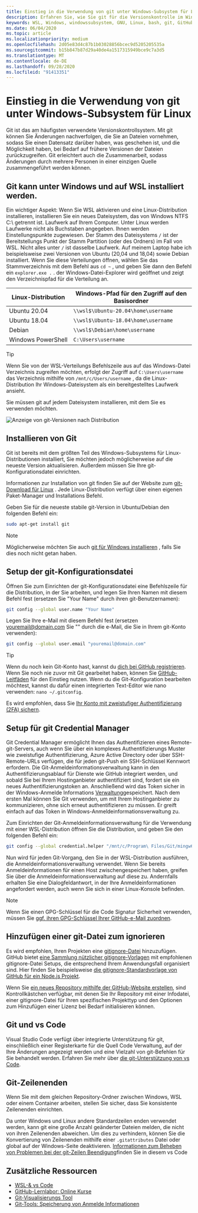 ```yaml
---
title: Einstieg in die Verwendung von git unter Windows-Subsystem für Linux
description: Erfahren Sie, wie Sie git für die Versionskontrolle im Windows-Subsystem für Linux einrichten.
keywords: WSL, Windows, windowssubsystem, GNU, Linux, bash, git, GitHub, Versionskontrolle
ms.date: 06/04/2020
ms.topic: article
ms.localizationpriority: medium
ms.openlocfilehash: 2d05e83d4c87b1b03028856bcec9d5205205535a
ms.sourcegitcommit: b15b847b87d29a40de4a1517315949bce9c7a3d5
ms.translationtype: MT
ms.contentlocale: de-DE
ms.lasthandoff: 09/28/2020
ms.locfileid: "91413351"
---
```

# <a name="get-started-using-git-on-windows-subsystem-for-linux"></a>Einstieg in die Verwendung von git unter Windows-Subsystem für Linux

Git ist das am häufigsten verwendete Versionskontrollsystem. Mit git können Sie Änderungen nachverfolgen, die Sie an Dateien vornehmen, sodass Sie einen Datensatz darüber haben, was geschehen ist, und die Möglichkeit haben, bei Bedarf auf frühere Versionen der Dateien zurückzugreifen. Git erleichtert auch die Zusammenarbeit, sodass Änderungen durch mehrere Personen in einer einzigen Quelle zusammengeführt werden können.

## <a name="git-can-be-installed-on-windows-and-on-wsl"></a>Git kann unter Windows und auf WSL installiert werden.

Ein wichtiger Aspekt: Wenn Sie WSL aktivieren und eine Linux-Distribution installieren, installieren Sie ein neues Dateisystem, das von Windows NTFS C:\ getrennt ist. Laufwerk auf Ihrem Computer. Unter Linux werden Laufwerke nicht als Buchstaben angegeben. Ihnen werden Einstellungspunkte zugewiesen. Der Stamm des Dateisystems `/` ist der Bereitstellungs Punkt der Stamm Partition (oder des Ordners) im Fall von WSL. Nicht alles unter `/` ist dasselbe Laufwerk. Auf meinem Laptop habe ich beispielsweise zwei Versionen von Ubuntu (20,04 und 18,04) sowie Debian installiert. Wenn Sie diese Verteilungen öffnen, wählen Sie das Stammverzeichnis mit dem Befehl aus `cd ~` , und geben Sie dann den Befehl ein `explorer.exe .` . der Windows-Datei-Explorer wird geöffnet und zeigt den Verzeichnispfad für die Verteilung an.

| Linux-Distribution | Windows-Pfad für den Zugriff auf den Basisordner |
| ----------- | ----------- |
| Ubuntu 20.04 | `\\wsl$\Ubuntu-20.04\home\username` |
| Ubuntu 18.04 | `\\wsl$\Ubuntu-18.04\home\username` |
| Debian | `\\wsl$\Debian\home\username` |
| Windows PowerShell | `C:\Users\username` |

> [!TIP]
> Wenn Sie von der WSL-Verteilungs Befehlszeile aus auf das Windows-Datei Verzeichnis zugreifen möchten, erfolgt der Zugriff auf `C:\Users\username` das Verzeichnis mithilfe von `/mnt/c/Users/username` , da die Linux-Distribution Ihr Windows-Dateisystem als ein bereitgestelltes Laufwerk ansieht.

Sie müssen git auf jedem Dateisystem installieren, mit dem Sie es verwenden möchten.

![Anzeige von git-Versionen nach Distribution](../media/git-versions.gif)

## <a name="installing-git"></a>Installieren von Git

Git ist bereits mit dem größten Teil des Windows-Subsystems für Linux-Distributionen installiert, Sie möchten jedoch möglicherweise auf die neueste Version aktualisieren. Außerdem müssen Sie Ihre git-Konfigurationsdatei einrichten.

Informationen zur Installation von git finden Sie auf der Website zum [git-Download für Linux](https://git-scm.com/download/linux) . Jede Linux-Distribution verfügt über einen eigenen Paket-Manager und Installations Befehl.

Geben Sie für die neueste stabile git-Version in Ubuntu/Debian den folgenden Befehl ein:

```bash
sudo apt-get install git
```

> [!NOTE]
> Möglicherweise möchten Sie auch [git für Windows installieren](https://git-scm.com/download/win) , falls Sie dies noch nicht getan haben.

## <a name="git-config-file-setup"></a>Setup der git-Konfigurationsdatei

Öffnen Sie zum Einrichten der git-Konfigurationsdatei eine Befehlszeile für die Distribution, in der Sie arbeiten, und legen Sie Ihren Namen mit diesem Befehl fest (ersetzen Sie "Your Name" durch ihren git-Benutzernamen):

```bash
git config --global user.name "Your Name"
```

Legen Sie Ihre e-Mail mit diesem Befehl fest (ersetzen youremail@domain.com Sie "" durch die e-Mail, die Sie in Ihrem git-Konto verwenden):

```bash
git config --global user.email "youremail@domain.com"
```

> [!TIP]
> Wenn du noch kein Git-Konto hast, kannst du [dich bei GitHub registrieren](https://github.com/join). Wenn Sie noch nie zuvor mit Git gearbeitet haben, können Sie [GitHub-Leitfäden](https://guides.github.com/) für den Einstieg nutzen. Wenn du die Git-Konfiguration bearbeiten möchtest, kannst du dafür einen integrierten Text-Editor wie nano verwenden: `nano ~/.gitconfig`.

Es wird empfohlen, dass Sie [Ihr Konto mit zweistufiger Authentifizierung (2FA) sichern](https://help.github.com/en/github/authenticating-to-github/securing-your-account-with-two-factor-authentication-2fa).

## <a name="git-credential-manager-setup"></a>Setup für git Credential Manager

Git Credential Manager ermöglicht Ihnen das Authentifizieren eines Remote-git-Servers, auch wenn Sie über ein komplexes Authentifizierungs Muster wie zweistufige Authentifizierung, Azure Active Directory oder über SSH-Remote-URLs verfügen, die für jeden git-Push ein SSH-Schlüssel Kennwort erfordern. Die Git-Anmeldeinformationsverwaltung kann in den Authentifizierungsablauf für Dienste wie GitHub integriert werden, und sobald Sie bei Ihrem Hostinganbieter authentifiziert sind, fordert sie ein neues Authentifizierungstoken an. Anschließend wird das Token sicher in der Windows-Anmelde Informations [Verwaltung](https://support.microsoft.com/help/4026814/windows-accessing-credential-manager)gespeichert. Nach dem ersten Mal können Sie Git verwenden, um mit Ihrem Hostinganbieter zu kommunizieren, ohne sich erneut authentifizieren zu müssen. Er greift einfach auf das Token in Windows-Anmeldeinformationsverwaltung zu.

Zum Einrichten der Git-Anmeldeinformationsverwaltung für die Verwendung mit einer WSL-Distribution öffnen Sie die Distribution, und geben Sie den folgenden Befehl ein:

```Bash
git config --global credential.helper "/mnt/c/Program\ Files/Git/mingw64/libexec/git-core/git-credential-manager.exe"
```

Nun wird für jeden Git-Vorgang, den Sie in der WSL-Distribution ausführen, die Anmeldeinformationsverwaltung verwendet. Wenn Sie bereits Anmeldeinformationen für einen Host zwischengespeichert haben, greifen Sie über die Anmeldeinformationsverwaltung auf diese zu. Andernfalls erhalten Sie eine Dialogfeldantwort, in der Ihre Anmeldeinformationen angefordert werden, auch wenn Sie sich in einer Linux-Konsole befinden.

> [!NOTE]
> Wenn Sie einen GPG-Schlüssel für die Code Signatur Sicherheit verwenden, müssen Sie [ggf. ihren GPG-Schlüssel Ihrer GitHub-e-Mail zuordnen](https://help.github.com/en/github/authenticating-to-github/associating-an-email-with-your-gpg-key).

## <a name="adding-a-git-ignore-file"></a>Hinzufügen einer git-Datei zum ignorieren

Es wird empfohlen, Ihren Projekten eine [gitignore-Datei](https://help.github.com/en/articles/ignoring-files) hinzuzufügen. GitHub bietet [eine Sammlung nützlicher gitignore-Vorlagen](https://github.com/github/gitignore) mit empfohlenen gitignore-Datei Setups, die entsprechend Ihrem Anwendungsfall organisiert sind. Hier finden Sie beispielsweise [die gitignore-Standardvorlage von GitHub für ein Node.js Projekt](https://github.com/github/gitignore/blob/master/Node.gitignore).

Wenn Sie [ein neues Repository mithilfe der GitHub-Website erstellen](https://help.github.com/articles/create-a-repo), sind Kontrollkästchen verfügbar, mit denen Sie Ihr Repository mit einer Infodatei, einer gitignore-Datei für Ihren spezifischen Projekttyp und den Optionen zum Hinzufügen einer Lizenz bei Bedarf initialisieren können.

## <a name="git-and-vs-code"></a>Git und vs Code

Visual Studio Code verfügt über integrierte Unterstützung für git, einschließlich einer Registerkarte für die Quell Code Verwaltung, auf der Ihre Änderungen angezeigt werden und eine Vielzahl von git-Befehlen für Sie behandelt werden. Erfahren Sie mehr über [die git-Unterstützung von vs Code](https://code.visualstudio.com/docs/editor/versioncontrol#_git-support).

## <a name="git-line-endings"></a>Git-Zeilenenden

Wenn Sie mit dem gleichen Repository-Ordner zwischen Windows, WSL oder einem Container arbeiten, stellen Sie sicher, dass Sie konsistente Zeilenenden einrichten.

Da unter Windows und Linux andere Standardzeilen enden verwendet werden, kann git eine große Anzahl geänderter Dateien melden, die nicht von ihren Zeilenenden abweichen. Um dies zu verhindern, können Sie die Konvertierung von Zeilenenden mithilfe einer `.gitattributes` Datei oder global auf der Windows-Seite deaktivieren. [Informationen zum Beheben von Problemen bei der git-Zeilen Beendigung](https://code.visualstudio.com/docs/remote/troubleshooting#_resolving-git-line-ending-issues-in-containers-resulting-in-many-modified-files)finden Sie in diesem vs Code

## <a name="additional-resources"></a>Zusätzliche Ressourcen

* [WSL-& vs Code](./wsl-vscode.md)
* [GitHub-Lernlabor: Online Kurse](https://lab.github.com/)
* [Git-Visualisierungs Tool](http://git-school.github.io/visualizing-git/)
* [Git-Tools: Speicherung von Anmelde Informationen](https://git-scm.com/book/it/v2/Git-Tools-Credential-Storage)
